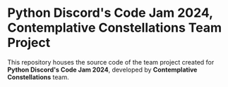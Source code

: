 # Python Discord's Code Jam 2024, Contemplative Constellations Team Project

This repository houses the source code of the team project created for **Python Discord's Code Jam 2024**, developed by **Contemplative Constellations** team.
